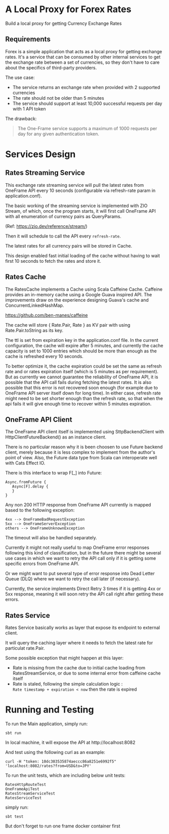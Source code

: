 # A Local Proxy for Forex Rates  

Build a local proxy for getting Currency Exchange Rates  

## **Requirements**     
Forex is a simple application that acts as a local proxy for getting exchange rates. It's a service that can be consumed by other internal services to get the exchange rate between a set of currencies, so they don't have to care about the specifics of third-party providers.

The use case:

- The service returns an exchange rate when provided with 2 supported currencies
- The rate should not be older than 5 minutes
- The service should support at least 10,000 successful requests per day with 1 API token

The drawback:
> The One-Frame service supports a maximum of 1000 requests per day for any given authentication token.





# Services Design  

## **Rates Streaming Service**    
This exchange rate streaming service will pull the latest rates from OneFrame API every 10 seconds (configurable via refresh-rate param in application.conf).  
  
The basic working of the streaming service is implemented with ZIO Stream, of which, once the program starts, it will first call OneFrame API with all enumeration of currency pairs as QueryParams.  

(Ref: https://zio.dev/reference/stream/)

Then it will schedule to call the API every `refresh-rate`.  

The latest rates for all currency pairs will be stored in Cache.  

This design enabled fast initial loading of the cache without having to wait first 10 seconds to fetch the rates and store it.




## **Rates Cache**
The RatesCache implements a Cache using Scala Caffeine Cache. Caffeine provides an in-memory cache using a Google Guava inspired API. The improvements draw on the experience designing Guava's cache and ConcurrentLinkedHashMap.  

https://github.com/ben-manes/caffeine  

The cache will store { Rate.Pair, Rate } as KV pair with using Rate.Pair.toString as its key.  

The ttl is set from expiration key in the application.conf file. In the current configuration, the cache will expire after 5 minutes, and currently the cache capacity is set to 1000 entries which should be more than enough as the cache is refreshed every 10 seconds.  

To better optimize it, the cache expiration could be set the same as refresh rate and or rates expiration itself (which is 5 minutes as per requirement). But as currently we cannot guarantee the reliability of OneFrame API, it is possible that the API call fails during fetching the latest rates. It is also possible that this error is not recovered soon enough (for example due to OneFrame API server itself down for long time). In either case, refresh rate might need to be set shorter enough than the refresh rate, so that when the api fails it will give enough time to recover within 5 minutes expiration.  




## **OneFrame API Client**
The OneFrame API client itself is implemented using SttpBackendClient with HttpClientFutureBackend() as an instance client.  

There is no particular reason why it is been choosen to use Future backend client, merely because it is less complex to implement from the author's point of view. Also, the Future data type from Scala can interoperate well with Cats Effect IO.  

There is this interface to wrap F[_] into Future:
````
Async.fromFuture {
   Async[F].delay {
   }
}
````

Any non 200 HTTP response from OneFrame API currently is mapped based to the following exception:  

````
4xx --> OneFrameBadRequestException  
5xx --> OneFrameServerException  
others --> OneFrameUnknownException
````  



The timeout will also be handled separately.  


Currently it might not really useful to map OneFrame error responses following this kind of classification, but in the future there might be several use cases in which we want to retry the API call only if it is getting some specific errors from OneFrame API.  

Or we might want to put several type of error response into Dead Letter Queue (DLQ) where we want to retry the call later (if necessary).  

Currently, the service implements Direct Retry 3 times if it is getting 4xx or 5xx response, meaning it will soon retry the API call right after getting these errors.


## **Rates Service**  
Rates Service basically works as layer that expose its endpoint to external client.  

It will query the caching layer where it needs to fetch the latest rate for particulat rate.Pair. 

Some possible exception that might happen at this layer:  

- Rate is missing from the cache due to initial cache loading from RatesStreamService, or due to some internal error from caffeine cache itself
- Rate is staled, following the simple calculation logic :  
  `Rate timestamp + expiration < now` then the rate is expired


# **Running and Testing**
To run the Main application, simply run:  

`sbt run`

In local machine, it will expose the API at http://localhost:8082  

And test using the following curl as an example:  

`curl -H "token: 10dc303535874aeccc86a8251e6992f5" 'localhost:8082/rates?from=USD&to=JPY'`  


To run the unit tests, which are including below unit tests:  

````
RatesHttpRouteTest  
OneFrameApiTest  
RatesStreamServiceTest  
RatesServiceTest
````


simply run:  

`sbt test`  

But don't forget to run one frame docker container first


